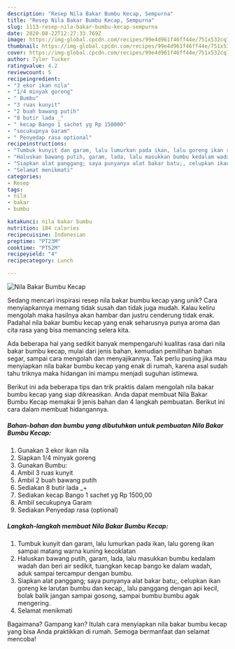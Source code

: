 ```yaml
---
description: "Resep Nila Bakar Bumbu Kecap, Sempurna"
title: "Resep Nila Bakar Bumbu Kecap, Sempurna"
slug: 1113-resep-nila-bakar-bumbu-kecap-sempurna
date: 2020-08-22T12:27:33.769Z
image: https://img-global.cpcdn.com/recipes/99e4d961f46ff44e/751x532cq70/nila-bakar-bumbu-kecap-foto-resep-utama.jpg
thumbnail: https://img-global.cpcdn.com/recipes/99e4d961f46ff44e/751x532cq70/nila-bakar-bumbu-kecap-foto-resep-utama.jpg
cover: https://img-global.cpcdn.com/recipes/99e4d961f46ff44e/751x532cq70/nila-bakar-bumbu-kecap-foto-resep-utama.jpg
author: Tyler Tucker
ratingvalue: 4.2
reviewcount: 5
recipeingredient:
- "3 ekor ikan nila"
- "1/4 minyak goreng"
- " Bumbu"
- "3 ruas kunyit"
- "2 buah bawang putih"
- "8 butir lada _"
- " kecap Bango 1 sachet yg Rp 150000"
- "secukupnya Garam"
- " Penyedap rasa optional"
recipeinstructions:
- "Tumbuk kunyit dan garam, lalu lumurkan pada ikan, lalu goreng ikan sampai matang warna kuning kecoklatan"
- "Haluskan bawang putih, garam, lada, lalu masukkan bumbu kedalam wadah dan beri air sedikit, tuangkan kecap bango ke dalam wadah, aduk sampai tercampur dengan bumbu."
- "Siapkan alat panggang; saya punyanya alat bakar batu;, celupkan ikan goreng ke larutan bumbu dan kecap,, lalu panggang dengan api kecil, bolak balik jangan sampai gosong, sampai bumbu bumbu agak mengering."
- "Selamat menikmati"
categories:
- Resep
tags:
- nila
- bakar
- bumbu

katakunci: nila bakar bumbu 
nutrition: 184 calories
recipecuisine: Indonesian
preptime: "PT23M"
cooktime: "PT52M"
recipeyield: "4"
recipecategory: Lunch

---
```



![Nila Bakar Bumbu Kecap](https://img-global.cpcdn.com/recipes/99e4d961f46ff44e/751x532cq70/nila-bakar-bumbu-kecap-foto-resep-utama.jpg)

Sedang mencari inspirasi resep nila bakar bumbu kecap yang unik? Cara menyiapkannya memang tidak susah dan tidak juga mudah. Kalau keliru mengolah maka hasilnya akan hambar dan justru cenderung tidak enak. Padahal nila bakar bumbu kecap yang enak seharusnya punya aroma dan cita rasa yang bisa memancing selera kita.

Ada beberapa hal yang sedikit banyak mempengaruhi kualitas rasa dari nila bakar bumbu kecap, mulai dari jenis bahan, kemudian pemilihan bahan segar, sampai cara mengolah dan menyajikannya. Tak perlu pusing jika mau menyiapkan nila bakar bumbu kecap yang enak di rumah, karena asal sudah tahu triknya maka hidangan ini mampu menjadi suguhan istimewa.




Berikut ini ada beberapa tips dan trik praktis dalam mengolah nila bakar bumbu kecap yang siap dikreasikan. Anda dapat membuat Nila Bakar Bumbu Kecap memakai 9 jenis bahan dan 4 langkah pembuatan. Berikut ini cara dalam membuat hidangannya.

<!--inarticleads1-->

##### Bahan-bahan dan bumbu yang dibutuhkan untuk pembuatan Nila Bakar Bumbu Kecap:

1. Gunakan 3 ekor ikan nila
1. Siapkan 1/4 minyak goreng
1. Gunakan  Bumbu:
1. Ambil 3 ruas kunyit
1. Ambil 2 buah bawang putih
1. Sediakan 8 butir lada _+
1. Sediakan  kecap Bango 1 sachet yg Rp 1500,00
1. Ambil secukupnya Garam
1. Sediakan  Penyedap rasa (optional)




<!--inarticleads2-->

##### Langkah-langkah membuat Nila Bakar Bumbu Kecap:

1. Tumbuk kunyit dan garam, lalu lumurkan pada ikan, lalu goreng ikan sampai matang warna kuning kecoklatan
1. Haluskan bawang putih, garam, lada, lalu masukkan bumbu kedalam wadah dan beri air sedikit, tuangkan kecap bango ke dalam wadah, aduk sampai tercampur dengan bumbu.
1. Siapkan alat panggang; saya punyanya alat bakar batu;, celupkan ikan goreng ke larutan bumbu dan kecap,, lalu panggang dengan api kecil, bolak balik jangan sampai gosong, sampai bumbu bumbu agak mengering.
1. Selamat menikmati




Bagaimana? Gampang kan? Itulah cara menyiapkan nila bakar bumbu kecap yang bisa Anda praktikkan di rumah. Semoga bermanfaat dan selamat mencoba!
